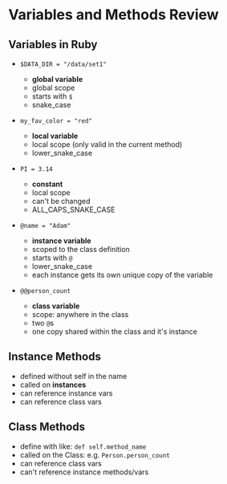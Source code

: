 # Variables and Methods Review

## Variables in Ruby

* `$DATA_DIR = "/data/set1"`
  * **global variable**
  * global scope
  * starts with `$`
  * snake_case

* `my_fav_color = "red"`
  * **local variable**
  * local scope (only valid in the current method)
  * lower_snake_case

* `PI = 3.14`
  * **constant**
  * local scope
  * can't be changed
  * ALL_CAPS_SNAKE_CASE

* `@name = "Adam"`
  * **instance variable**
  * scoped to the class definition
  * starts with `@`
  * lower_snake_case
  * each instance gets its own unique copy of the variable

* `@@person_count`
  * **class variable**
  * scope: anywhere in the class
  * two `@`s
  * one copy shared within the class and it's instance

## Instance Methods

* defined without self in the name
* called on **instances**
* can reference instance vars
* can reference class vars

## Class Methods

* define with like: `def self.method_name`
* called on the Class: e.g. `Person.person_count`
* can reference class vars
* can't reference instance methods/vars
